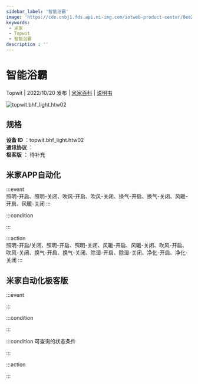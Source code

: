 ```yaml
---
sidebar_label: '智能浴霸'
image: 'https://cdn.cnbj1.fds.api.mi-img.com/iotweb-product-center/8ee2fe4c892c8d8a5333cca01529771b_1665536409838.png?GalaxyAccessKeyId=AKVGLQWBOVIRQ3XLEW&Expires=9223372036854775807&Signature=XKMZnNKz+BAv55Ezfy+OPYy46VA='
keywords: 
 - 米家
 - Topwit
 - 智能浴霸
description : ''
---
```

# 智能浴霸

Topwit | 2022/10/20 发布 | [米家百科](https://home.mi.com/webapp/content/baike/product/index.html?model=topwit.bhf_light.htw02) | [说明书](https://home.mi.com/views/introduction.html?model=topwit.bhf_light.htw02&region=cn)

![topwit.bhf_light.htw02](https://cdn.cnbj1.fds.api.mi-img.com/iotweb-product-center/8ee2fe4c892c8d8a5333cca01529771b_1665536409838.png?GalaxyAccessKeyId=AKVGLQWBOVIRQ3XLEW&Expires=9223372036854775807&Signature=XKMZnNKz+BAv55Ezfy+OPYy46VA=)

## 规格  
> 
**设备 ID** ：topwit.bhf_light.htw02  
**通讯协议** ：  
**极客版**  ： 待补充 


## 米家APP自动化  

:::event  
照明-开启、照明-关闭、吹风-开启、吹风-关闭、换气-开启、换气-关闭、风暖-开启、风暖-关闭
:::

:::condition  

:::

:::action   
照明-开启/关闭、照明-开启、照明-关闭、风暖-开启、风暖-关闭、吹风-开启、吹风-关闭、换气-开启、换气-关闭、除湿-开启、除湿-关闭、净化-开启、净化-关闭
:::

## 米家自动化极客版  

:::event  

:::

:::condition  

:::

:::condition 可查询的状态条件  

:::

:::action  

:::

        
